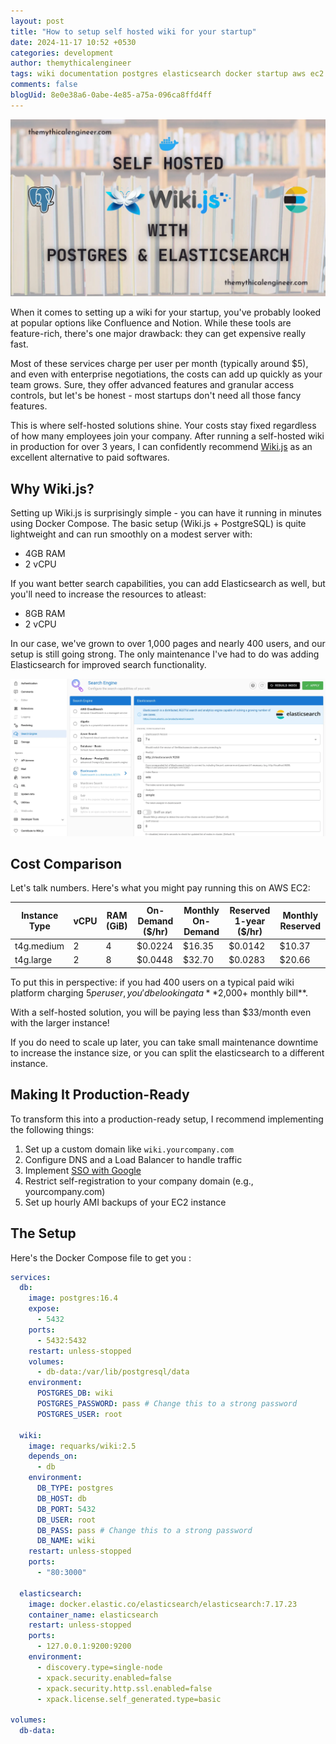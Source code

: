 ```yaml
---
layout: post
title: "How to setup self hosted wiki for your startup"
date: 2024-11-17 10:52 +0530
categories: development
author: themythicalengineer
tags: wiki documentation postgres elasticsearch docker startup aws ec2
comments: false
blogUid: 8e0e38a6-0abe-4e85-a75a-096ca8ffd4ff
---
```


![wiki_js_banner](/assets/images/setup-self-hosted-wiki/wiki_js.webp)

When it comes to setting up a wiki for your startup, you've probably looked at popular options like Confluence and Notion. While these tools are feature-rich, there's one major drawback: they can get expensive really fast.

Most of these services charge per user per month (typically around $5), and even with enterprise negotiations, the costs can add up quickly as your team grows. Sure, they offer advanced features and granular access controls, but let's be honest - most startups don't need all those fancy features.

This is where self-hosted solutions shine. Your costs stay fixed regardless of how many employees join your company. After running a self-hosted wiki in production for over 3 years, I can confidently recommend [Wiki.js](https://js.wiki/) as an excellent alternative to paid softwares.

## Why Wiki.js?

Setting up Wiki.js is surprisingly simple - you can have it running in minutes using Docker Compose. The basic setup (Wiki.js + PostgreSQL) is quite lightweight and can run smoothly on a modest server with:
- 4GB RAM
- 2 vCPU

If you want better search capabilities, you can add Elasticsearch as well, but you'll need to increase the resources to atleast:
- 8GB RAM
- 2 vCPU

In our case, we've grown to over 1,000 pages and nearly 400 users, and our setup is still going strong. The only maintenance I've had to do was adding Elasticsearch for improved search functionality.

![elasticsearch_setup](/assets/images/setup-self-hosted-wiki/elasticsearch_setup.webp)

## Cost Comparison

Let's talk numbers. Here's what you might pay running this on AWS EC2:

| Instance Type | vCPU | RAM (GiB) | On-Demand ($/hr) | Monthly On-Demand | Reserved 1-year ($/hr) | Monthly Reserved |
|--------------|------|-----------|----------------------|-------------------|----------------------------|-----------------|
| t4g.medium | 2 | 4 | $0.0224 | $16.35 | $0.0142 | $10.37 |
| t4g.large | 2 | 8 | $0.0448 | $32.70 | $0.0283 | $20.66 |

To put this in perspective: if you had 400 users on a typical paid wiki platform charging $5 per user, you'd be looking at a **$2,000+ monthly bill**.

With a self-hosted solution, you will be paying less than $33/month even with the larger instance!

If you do need to scale up later, you can take small maintenance downtime to increase the instance size, or you can split the elasticsearch to a different instance.

## Making It Production-Ready

To transform this into a production-ready setup, I recommend implementing the following things:

1. Set up a custom domain like `wiki.yourcompany.com`
2. Configure DNS and a Load Balancer to handle traffic
3. Implement [SSO with Google](https://docs.requarks.io/auth/google)
4. Restrict self-registration to your company domain (e.g., yourcompany.com)
5. Set up hourly AMI backups of your EC2 instance

## The Setup

Here's the Docker Compose file to get you :

```yaml:docker-compose.yml
services:
  db:
    image: postgres:16.4
    expose:
      - 5432
    ports:
      - 5432:5432
    restart: unless-stopped
    volumes:
      - db-data:/var/lib/postgresql/data
    environment:
      POSTGRES_DB: wiki
      POSTGRES_PASSWORD: pass # Change this to a strong password
      POSTGRES_USER: root

  wiki:
    image: requarks/wiki:2.5
    depends_on:
      - db
    environment:
      DB_TYPE: postgres
      DB_HOST: db
      DB_PORT: 5432
      DB_USER: root
      DB_PASS: pass # Change this to a strong password
      DB_NAME: wiki
    restart: unless-stopped
    ports:
      - "80:3000"

  elasticsearch:
    image: docker.elastic.co/elasticsearch/elasticsearch:7.17.23
    container_name: elasticsearch
    restart: unless-stopped
    ports:
      - 127.0.0.1:9200:9200
    environment:
      - discovery.type=single-node
      - xpack.security.enabled=false
      - xpack.security.http.ssl.enabled=false
      - xpack.license.self_generated.type=basic

volumes:
  db-data:
```